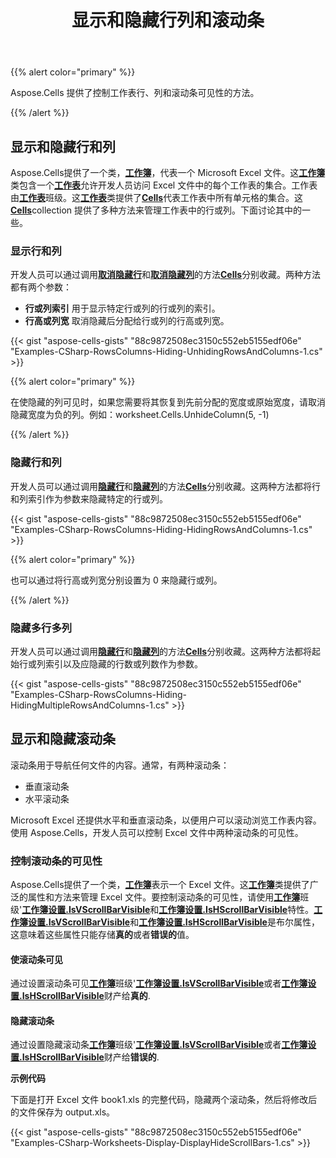 ﻿---
title: 显示和隐藏行列和滚动条
type: docs
weight: 20
url: /zh/net/show-and-hide-rows-columns-and-scroll-bars/
---
{{% alert color="primary" %}}

Aspose.Cells 提供了控制工作表行、列和滚动条可见性的方法。

{{% /alert %}}

## **显示和隐藏行和列**

Aspose.Cells提供了一个类，[**工作簿**](https://reference.aspose.com/cells/net/aspose.cells/workbook)，代表一个 Microsoft Excel 文件。这[**工作簿**](https://reference.aspose.com/cells/net/aspose.cells/workbook)类包含一个[**工作表**](https://reference.aspose.com/cells/net/aspose.cells/workbook/properties/worksheets)允许开发人员访问 Excel 文件中的每个工作表的集合。工作表由[**工作表**](https://reference.aspose.com/cells/net/aspose.cells/worksheet)班级。这[**工作表**](https://reference.aspose.com/cells/net/aspose.cells/worksheet)类提供了[**Cells**](https://reference.aspose.com/cells/net/aspose.cells/worksheet/properties/cells)代表工作表中所有单元格的集合。这[**Cells**](https://reference.aspose.com/cells/net/aspose.cells/worksheet/properties/cells)collection 提供了多种方法来管理工作表中的行或列。下面讨论其中的一些。

### **显示行和列**

开发人员可以通过调用[**取消隐藏行**](https://reference.aspose.com/cells/net/aspose.cells/cells/methods/unhiderow)和[**取消隐藏列**](https://reference.aspose.com/cells/net/aspose.cells/cells/methods/unhidecolumn)的方法[**Cells**](https://reference.aspose.com/cells/net/aspose.cells/worksheet/properties/cells)分别收藏。两种方法都有两个参数：

- **行或列索引** 用于显示特定行或列的行或列的索引。
- **行高或列宽** 取消隐藏后分配给行或列的行高或列宽。

{{< gist "aspose-cells-gists" "88c9872508ec3150c552eb5155edf06e" "Examples-CSharp-RowsColumns-Hiding-UnhidingRowsAndColumns-1.cs" >}}

{{% alert color="primary" %}}

在使隐藏的列可见时，如果您需要将其恢复到先前分配的宽度或原始宽度，请取消隐藏宽度为负的列。例如：worksheet.Cells.UnhideColumn(5, -1)

{{% /alert %}}

### **隐藏行和列**

开发人员可以通过调用[**隐藏行**](https://reference.aspose.com/cells/net/aspose.cells/cells/methods/hiderow)和[**隐藏列**](https://reference.aspose.com/cells/net/aspose.cells/cells/methods/hidecolumn)的方法[**Cells**](https://reference.aspose.com/cells/net/aspose.cells/worksheet/properties/cells)分别收藏。这两种方法都将行和列索引作为参数来隐藏特定的行或列。

{{< gist "aspose-cells-gists" "88c9872508ec3150c552eb5155edf06e" "Examples-CSharp-RowsColumns-Hiding-HidingRowsAndColumns-1.cs" >}}

{{% alert color="primary" %}}

也可以通过将行高或列宽分别设置为 0 来隐藏行或列。

{{% /alert %}}

### **隐藏多行多列**

开发人员可以通过调用[**隐藏行**](https://reference.aspose.com/cells/net/aspose.cells/cells/methods/hiderows)和[**隐藏列**](https://reference.aspose.com/cells/net/aspose.cells/cells/methods/hidecolumns)的方法[**Cells**](https://reference.aspose.com/cells/net/aspose.cells/worksheet/properties/cells)分别收藏。这两种方法都将起始行或列索引以及应隐藏的行数或列数作为参数。

{{< gist "aspose-cells-gists" "88c9872508ec3150c552eb5155edf06e" "Examples-CSharp-RowsColumns-Hiding-HidingMultipleRowsAndColumns-1.cs" >}}

## **显示和隐藏滚动条**

滚动条用于导航任何文件的内容。通常，有两种滚动条：

- 垂直滚动条
- 水平滚动条

Microsoft Excel 还提供水平和垂直滚动条，以便用户可以滚动浏览工作表内容。使用 Aspose.Cells，开发人员可以控制 Excel 文件中两种滚动条的可见性。

### **控制滚动条的可见性**

Aspose.Cells提供了一个类，[**工作簿**](https://reference.aspose.com/cells/net/aspose.cells/workbook)表示一个 Excel 文件。这[**工作簿**](https://reference.aspose.com/cells/net/aspose.cells/workbook)类提供了广泛的属性和方法来管理 Excel 文件。要控制滚动条的可见性，请使用[**工作簿**](https://reference.aspose.com/cells/net/aspose.cells/workbook)班级'[**工作簿设置.IsVScrollBarVisible**](https://reference.aspose.com/cells/net/aspose.cells/workbooksettings/properties/isvscrollbarvisible)和[**工作簿设置.IsHScrollBarVisible**](https://reference.aspose.com/cells/net/aspose.cells/workbooksettings/properties/ishscrollbarvisible)特性。[**工作簿设置.IsVScrollBarVisible**](https://reference.aspose.com/cells/net/aspose.cells/workbooksettings/properties/isvscrollbarvisible)和[**工作簿设置.IsHScrollBarVisible**](https://reference.aspose.com/cells/net/aspose.cells/workbooksettings/properties/ishscrollbarvisible)是布尔属性，这意味着这些属性只能存储**真的**或者**错误的**值。

#### **使滚动条可见**

通过设置滚动条可见[**工作簿**](https://reference.aspose.com/cells/net/aspose.cells/workbook)班级'[**工作簿设置.IsVScrollBarVisible**](https://reference.aspose.com/cells/net/aspose.cells/workbooksettings/properties/isvscrollbarvisible)或者[**工作簿设置.IsHScrollBarVisible**](https://reference.aspose.com/cells/net/aspose.cells/workbooksettings/properties/ishscrollbarvisible)财产给**真的**.

#### **隐藏滚动条**

通过设置隐藏滚动条[**工作簿**](https://reference.aspose.com/cells/net/aspose.cells/workbook)班级'[**工作簿设置.IsVScrollBarVisible**](https://reference.aspose.com/cells/net/aspose.cells/workbooksettings/properties/isvscrollbarvisible)或者[**工作簿设置.IsHScrollBarVisible**](https://reference.aspose.com/cells/net/aspose.cells/workbooksettings/properties/ishscrollbarvisible)财产给**错误的**.

**示例代码**

下面是打开 Excel 文件 book1.xls 的完整代码，隐藏两个滚动条，然后将修改后的文件保存为 output.xls。

{{< gist "aspose-cells-gists" "88c9872508ec3150c552eb5155edf06e" "Examples-CSharp-Worksheets-Display-DisplayHideScrollBars-1.cs" >}}
